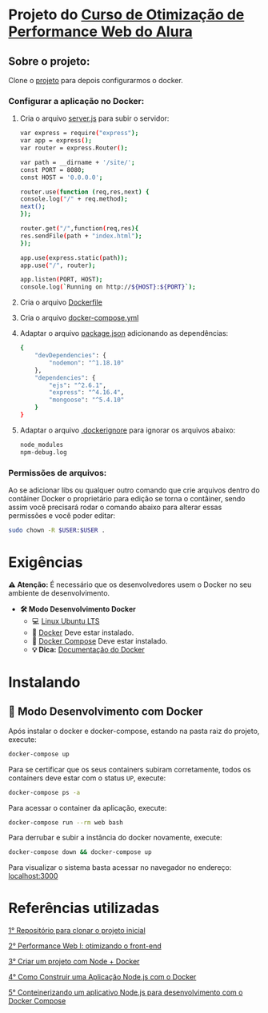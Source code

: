 # Projeto do [Curso de Otimização de Performance Web do Alura](https://cursos.alura.com.br/course/otimizacao-performance-web)

## Sobre o projeto:

Clone o [projeto](https://github.com/alura-cursos/performance-web) para depois configurarmos o docker.

### Configurar a aplicação no Docker:

1. Cria o arquivo [server.js](https://github.com/claudimf/alura_performance_web/blob/main/docker-compose.yml) para subir o servidor:
    ```sh
    var express = require("express");
    var app = express();
    var router = express.Router();

    var path = __dirname + '/site/';
    const PORT = 8080;
    const HOST = '0.0.0.0';

    router.use(function (req,res,next) {
    console.log("/" + req.method);
    next();
    });

    router.get("/",function(req,res){
    res.sendFile(path + "index.html");
    });

    app.use(express.static(path));
    app.use("/", router);

    app.listen(PORT, HOST);
    console.log(`Running on http://${HOST}:${PORT}`);
    ```

2. Cria o arquivo [Dockerfile](https://github.com/claudimf/alura_performance_web/blob/main/Dockerfile)

3. Cria o arquivo [docker-compose.yml](https://github.com/claudimf/alura_performance_web/blob/main/docker-compose.yml)

4. Adaptar o arquivo [package.json](https://github.com/claudimf/alura_performance_web/blob/main/package.json) adicionando as dependências:
    ```sh
    {
        "devDependencies": {
            "nodemon": "^1.18.10"
        },
        "dependencies": {
            "ejs": "^2.6.1",
            "express": "^4.16.4",
            "mongoose": "^5.4.10"
        }
    }
    ```

5. Adaptar o arquivo [.dockerignore](https://github.com/claudimf/alura_performance_web/blob/main/.dockerignore) para ignorar os arquivos abaixo:
    ```sh
    node_modules
    npm-debug.log
    ```

### Permissões de arquivos:

Ao se adicionar libs ou qualquer outro comando que crie arquivos dentro do contâiner Docker o proprietário para edição se torna o contâiner, sendo assim você precisará rodar o comando abaixo para alterar essas permissões e você poder editar:

```sh
sudo chown -R $USER:$USER .
```

# Exigências

**:warning: Atenção:** É necessário que os desenvolvedores usem o Docker no seu ambiente de desenvolvimento.

- **🛠 Modo Desenvolvimento Docker**
    - :computer: [Linux Ubuntu LTS](https://ubuntu.com/download/desktop)
    - 🐳 [Docker](https://docs.docker.com/engine/installation/) Deve estar instalado.
    - 🐳 [Docker Compose](https://docs.docker.com/compose/) Deve estar instalado.
    - **💡 Dica:** [Documentação do Docker](https://docs.docker.com/)

# Instalando

## 🐳 Modo Desenvolvimento com Docker

Após instalar o docker e docker-compose, estando na pasta raiz do projeto, execute:

```sh
docker-compose up
```

Para se certificar que os seus containers subiram corretamente, todos os containers deve estar com o status `UP`, execute:

```sh
docker-compose ps -a
```

Para acessar o container da aplicação, execute:

```sh
docker-compose run --rm web bash
```

Para derrubar e subir a instância do docker novamente, execute:

```sh
docker-compose down && docker-compose up
```

Para visualizar o sistema basta acessar no navegador no endereço: [localhost:3000](http://localhost:3000/)

# Referências utilizadas

[1° Repositório para clonar o projeto inicial](https://github.com/alura-cursos/performance-web)

[2° Performance Web I: otimizando o front-end](https://cursos.alura.com.br/course/otimizacao-performance-web)

[3° Criar um projeto com Node + Docker](https://nodejs.org/en/docs/guides/nodejs-docker-webapp/)

[4° Como Construir uma Aplicação Node.js com o Docker](https://www.digitalocean.com/community/tutorials/como-construir-uma-aplicacao-node-js-com-o-docker-pt)

[5° Conteinerizando um aplicativo Node.js para desenvolvimento com o Docker Compose](https://www.digitalocean.com/community/tutorials/containerizing-a-node-js-application-for-development-with-docker-compose-pt)